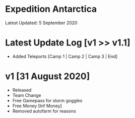 # Expedition Antarctica

Latest Updated: 5 September 2020

# Latest Update Log [v1 >> v1.1]
- Added Teleports [Camp 1 | Camp 2 | Camp 3 | End]

# v1 [31 August 2020]
- Released
- Team Change
- Free Gamepass for storm goggles
- Free Money [Inf Money]
- Removed autofarm for reasons